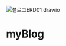 ![블로그ERD01 drawio](https://user-images.githubusercontent.com/103009000/193526910-a713c277-b23e-4cdc-9a91-23ba201bccc3.png)

# myBlog
